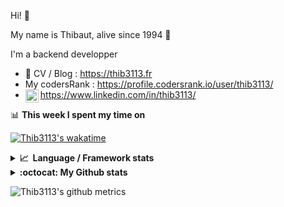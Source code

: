Hi! 👋

My name is Thibaut, alive since 1994 🍷

I'm a backend developper

-   📝 CV / Blog : https://thib3113.fr
-   My codersRank : https://profile.codersrank.io/user/thib3113/
-   <a href="https://www.linkedin.com/in/thib3113/"><img align="left" alt="Thib3113's Linkedin" width="21px" src="https://raw.githubusercontent.com/peterthehan/peterthehan/master/assets/linkedin.svg" /></a> https://www.linkedin.com/in/thib3113/

📊 **This week I spent my time on**

[![Thib3113's wakatime](https://github-readme-stats.vercel.app/api/wakatime?username=thib3113&layout=default&theme=dracula&langs_count=6&hide_title=true&hide_border=true)](https://wakatime.com/@thib3113)

<details>
  <summary><b>📈&nbsp;&nbsp;Language&nbsp;/&nbsp;Framework stats</b></summary>
  <br/>  
  <a href='https://profile.codersrank.io/user/thib3113/'>
  <img src='http://cr-skills-chart-widget.azurewebsites.net/api/api?username=thib3113&padding=30&skills=php,batchfile,javascript,less,mysql,reactjs,scss,shell,typescript,vue'>
  </a>
</details>

<details>
  <summary><b>:octocat: My Github stats</b></summary>
  <br/>  
  
  <img src="https://github-readme-stats.vercel.app/api?username=thib3113&theme=dracula&show_icons=true&" alt="Thib3113's GitHub stats" />

<!--START_SECTION:activity-->

1. 🗣 Commented on [#281](https://github.com/mikepenz/action-junit-report/issues/281) in [mikepenz/action-junit-report](https://github.com/mikepenz/action-junit-report)
2. ❗️ Opened issue [#281](https://github.com/mikepenz/action-junit-report/issues/281) in [mikepenz/action-junit-report](https://github.com/mikepenz/action-junit-report)
3. 💪 Opened PR [#141](https://github.com/thib3113/unifi-client/pull/141) in [thib3113/unifi-client](https://github.com/thib3113/unifi-client)
4. 🎉 Merged PR [#140](https://github.com/thib3113/unifi-client/pull/140) in [thib3113/unifi-client](https://github.com/thib3113/unifi-client)
5. 💪 Opened PR [#140](https://github.com/thib3113/unifi-client/pull/140) in [thib3113/unifi-client](https://github.com/thib3113/unifi-client)
 <!--END_SECTION:activity-->

</details>

![Thib3113's github metrics](https://gist.githubusercontent.com/thib3113/83a96e16f8bca103f1b0e376186c66ec/raw/github-metrics.svg)
